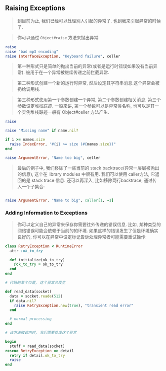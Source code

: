 ## Raising Exceptions

> 到目前为止, 我们已经可以处理别人引起的异常了. 也到我来引起异常的时候了.

> 你可以通过 `Object#raise` 方法来抛出异常.
```ruby
raise
raise "bad mp3 encoding"
raise InterfaceException, "Keyboard failure", celler

```

> 第一种形式只是简单的抛出当前的异常(或者是运行时错误如果没有当前异常). 被用于在一个异常被继续传递之前拦截异常.

> 第二种形式创建一个新的运行时异常, 然后设定其字符串消息.这个异常会被扔给调用栈.

> 第三种形式使用第一个参数创建一个异常, 第二个参数创建相关消息, 第三个参数设定堆栈踪迹. 一般来讲, 第一个参数可以是异常类名称, 也可以是其一个实例堆栈踪迹一般有 Object#celler 方法产生.

```ruby
raise

raise "Missing name" if name.nil?

if i >= names.size
  raise IndexError, "#{i} >= size (#{names.size})"
end

raise ArgumentError, "Name too big", celler

```
> 最后的例子中, 我们移除了一些当前的 stack backtrace(异常一层层被抛出的信息), 这个在 library modules 中很有用. 我们可以使用 caller方法, 它返回的是 stack trace 信息. 还可以再深入, 比如移除两行backtrace, 通过传入一个子集合:

```ruby

raise ArgumentError, "Name to big", caller[1, -1]

```

### Adding Information to Exceptions

> 你可以定义自己的异常来保存你需要往外传递的错误信息. 比如, 某种类型的网络错误可能会依赖于当前的的环境. 如果这样的错误发生了但是环境确实良好的, 你可以在异常中设定标记告诉处理异常者可能需要重试操作:

```ruby
class RetryException < RuntimeError
  attr :ok_to_try

  def initialize(ok_to_try)
    @ok_to_try = ok_to_try
  end
end

# 代码的某个位置, 这个异常会发生

def read_data(socket)
  data = socket.reade(512)
  if data.nil?
    raise RetryException.new(true), "transient read error"
  end

  # normal processing
end

# 该方法被调用时, 我们需要处理这个异常

begin
  stuff = read_data(socket)
rescue RetryException => detail
  retry if detail.ok_to_try
  raise
end

```
